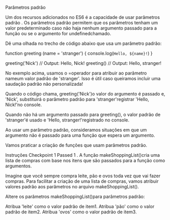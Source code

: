 Parâmetros padrão

Um dos recursos adicionados no ES6 é a capacidade de usar parâmetros padrão . Os parâmetros padrão permitem que os parâmetros tenham um valor predeterminado caso não haja nenhum argumento passado para a função ou se o argumento for undefinedchamado.

Dê uma olhada no trecho de código abaixo que usa um parâmetro padrão:

function greeting (name = 'stranger') {
  console.log(`Hello, ${name}!`)
}

greeting('Nick') // Output: Hello, Nick!
greeting() // Output: Hello, stranger!

No exemplo acima, usamos o =operador para atribuir ao parâmetro nameum valor padrão de 'stranger'. Isso é útil caso queiramos incluir uma saudação padrão não personalizada!

Quando o código chama, greeting('Nick')o valor do argumento é passado e, 'Nick', substituirá o parâmetro padrão para 'stranger'registrar 'Hello, Nick!'no console.

Quando não há um argumento passado para greeting(), o valor padrão de 'stranger'é usado e 'Hello, stranger!'registrado no console.

Ao usar um parâmetro padrão, consideramos situações em que um argumento não é passado para uma função que espera um argumento.

Vamos praticar a criação de funções que usam parâmetros padrão.

Instruções
Checkpoint 1 Passed
1 .
A função makeShoppingList()cria uma lista de compras com base nos itens que são passados ​​para a função como argumentos.

Imagine que você sempre compra leite, pão e ovos toda vez que vai fazer compras. Para facilitar a criação de uma lista de compras, vamos atribuir valores padrão aos parâmetros no arquivo makeShoppingList().

Altere os parâmetros makeShoppingList()para parâmetros padrão:

Atribua 'leite' como o valor padrão de item1.
Atribua 'pão' como o valor padrão de item2.
Atribua 'ovos' como o valor padrão de item3.
